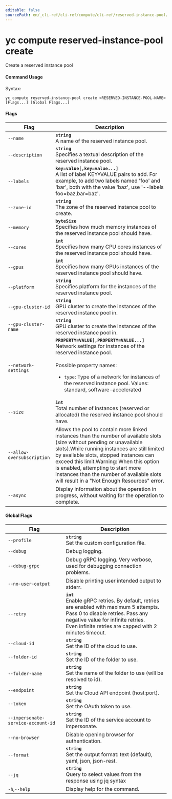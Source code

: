 ```yaml
---
editable: false
sourcePath: en/_cli-ref/cli-ref/compute/cli-ref/reserved-instance-pool/create.md
---
```


# yc compute reserved-instance-pool create

Create a reserved instance pool

#### Command Usage

Syntax: 

`yc compute reserved-instance-pool create <RESERVED-INSTANCE-POOL-NAME> [Flags...] [Global Flags...]`

#### Flags

| Flag | Description |
|----|----|
|`--name`|<b>`string`</b><br/>A name of the reserved instance pool.|
|`--description`|<b>`string`</b><br/>Specifies a textual description of the reserved instance pool.|
|`--labels`|<b>`key=value[,key=value...]`</b><br/>A list of label KEY=VALUE pairs to add. For example, to add two labels named 'foo' and 'bar', both with the value 'baz', use '--labels foo=baz,bar=baz'.|
|`--zone-id`|<b>`string`</b><br/>The zone of the reserved instance pool to create.|
|`--memory`|<b>`byteSize`</b><br/>Specifies how much memory instances of the reserved instance pool should have.|
|`--cores`|<b>`int`</b><br/>Specifies how many CPU cores instances of the reserved instance pool should have.|
|`--gpus`|<b>`int`</b><br/>Specifies how many GPUs instances of the reserved instance pool should have.|
|`--platform`|<b>`string`</b><br/>Specifies platform for the instances of the reserved instance pool.|
|`--gpu-cluster-id`|<b>`string`</b><br/>GPU cluster to create the instances of the reserved instance pool in.|
|`--gpu-cluster-name`|<b>`string`</b><br/>GPU cluster to create the instances of the reserved instance pool in.|
|`--network-settings`|<b>`PROPERTY=VALUE[,PROPERTY=VALUE...]`</b><br/>Network settings for instances of the reserved instance pool.<br/><br/>Possible property names:<br/><ul> <li><code>type</code>:     Type of a network for instances of the reserved instance pool. Values: standard, software-accelerated</li> </ul>|
|`--size`|<b>`int`</b><br/>Total number of instances (reserved or allocated) the reserved instance pool should have.|
|`--allow-oversubscription`|Allows the pool to contain more linked instances than the number of available slots (size without pending or unavailable slots).While running instances are still limited by available slots, stopped instances can exceed this limit.Warning: When this option is enabled, attempting to start more instances than the number of available slots will result in a "Not Enough Resources" error.|
|`--async`|Display information about the operation in progress, without waiting for the operation to complete.|

#### Global Flags

| Flag | Description |
|----|----|
|`--profile`|<b>`string`</b><br/>Set the custom configuration file.|
|`--debug`|Debug logging.|
|`--debug-grpc`|Debug gRPC logging. Very verbose, used for debugging connection problems.|
|`--no-user-output`|Disable printing user intended output to stderr.|
|`--retry`|<b>`int`</b><br/>Enable gRPC retries. By default, retries are enabled with maximum 5 attempts.<br/>Pass 0 to disable retries. Pass any negative value for infinite retries.<br/>Even infinite retries are capped with 2 minutes timeout.|
|`--cloud-id`|<b>`string`</b><br/>Set the ID of the cloud to use.|
|`--folder-id`|<b>`string`</b><br/>Set the ID of the folder to use.|
|`--folder-name`|<b>`string`</b><br/>Set the name of the folder to use (will be resolved to id).|
|`--endpoint`|<b>`string`</b><br/>Set the Cloud API endpoint (host:port).|
|`--token`|<b>`string`</b><br/>Set the OAuth token to use.|
|`--impersonate-service-account-id`|<b>`string`</b><br/>Set the ID of the service account to impersonate.|
|`--no-browser`|Disable opening browser for authentication.|
|`--format`|<b>`string`</b><br/>Set the output format: text (default), yaml, json, json-rest.|
|`--jq`|<b>`string`</b><br/>Query to select values from the response using jq syntax|
|`-h`,`--help`|Display help for the command.|
